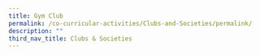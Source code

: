 ```yaml
---
title: Gym Club
permalink: /co-curricular-activities/Clubs-and-Societies/permalink/
description: ""
third_nav_title: Clubs & Societies
---
```

